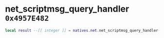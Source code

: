 # net_scriptmsg_query_handler `0x4957E482`

```lua
local result --[[ integer ]] = natives.net.net_scriptmsg_query_handler(_unk0 --[[ integer ]], _unk1 --[[ integer ]])
```